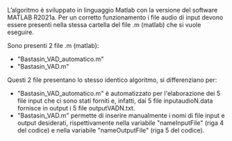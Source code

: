 L’algoritmo è sviluppato in linguaggio Matlab con la versione del software MATLAB R2021a.
Per un corretto funzionamento i file audio di input devono essere presenti nella stessa cartella del file .m (matlab) che si vuole eseguire.

Sono presenti 2 file .m (matlab):
- "Bastasin_VAD_automatico.m"
- "Bastasin_VAD.m"

Questi 2 file presentano lo stesso identico algoritmo, si differenziano per:
- "Bastasin_VAD_automatico.m" è automatizzato per l'elaborazione dei 5 file input che ci sono stati forniti e, infatti, dai 5 file inputaudioN.data fornisce in output i 5 file outputVADN.txt.
- "Bastasin_VAD.m" permette di inserire manualmente i nomi di file input e output desiderati, rispettivamente nella variabile "nameInputFile" (riga 4 del codice) e nella variabile "nameOutputFile" (riga 5 del codice).
